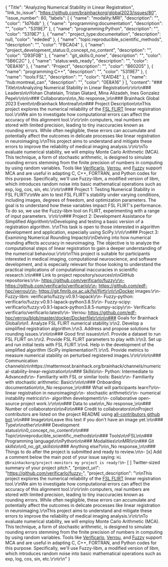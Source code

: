 {
  "Title": "Analyzing Numerical Stability in Linear Registration",
  "link_to_issue": "https://github.com/brainhackorg/global2023/issues/80",
  "issue_number": 80,
  "labels": [
    {
      "name": "modality:MRI",
      "description": "",
      "color": "1d76db"
    },
    {
      "name": "programming:documentation",
      "description": "",
      "color": "5319E7"
    },
    {
      "name": "programming:Python",
      "description": "",
      "color": "5319E7"
    },
    {
      "name": "project_type:documentation",
      "description": null,
      "color": "ededed"
    },
    {
      "name": "topic:reproducible_scientific_methods",
      "description": "",
      "color": "FBCA04"
    },
    {
      "name": "project_development_status:0_concept_no_content",
      "description": "",
      "color": "D93F0B"
    },
    {
      "name": "git_skills:0_none",
      "description": "",
      "color": "5B6C2C"
    },
    {
      "name": "status:web_ready",
      "description": "",
      "color": "0E8A16"
    },
    {
      "name": "Project",
      "description": "",
      "color": "B60205"
    },
    {
      "name": "programming:C++",
      "description": "",
      "color": "5319E7"
    },
    {
      "name": "tools:FSL",
      "description": "",
      "color": "EA1D4E"
    },
    {
      "name": "hub:montreal_can",
      "description": "",
      "color": "0E8A16"
    }
  ],
  "content": "### Title\n\nAnalyzing Numerical Stability in Linear Registration\r\n\n\n### Leaders\n\nYohan Chatelain, Tristan Glatard, Mina Alizadeh, Ines Gonzalez Pepe\r\n\n\n### Collaborators\n\n_No response_\n\n### Brainhack Global 2023 Event\n\nBrainhack Montreal\n\n### Project Description\n\nThis project explores the numerical reliability of the [FSL FLIRT](https://fsl.fmrib.ox.ac.uk/fsl/fslwiki/FLIRT) linear registration tool.\r\nWe aim to investigate how computational errors can affect the accuracy of this alignment tool.\r\n\r\nIn computers, real numbers are stored with limited precision, leading to tiny inaccuracies known as rounding errors. While often negligible, these errors can accumulate and potentially affect the outcomes in delicate processes like linear registration in neuroimaging.\r\nThis project aims to understand and mitigate these errors to improve the reliability of medical imaging analysis.\r\n\r\nTo evaluate numerical stability, we will employ Monte Carlo Arithmetic (MCA). This technique, a form of stochastic arithmetic, is designed to simulate rounding errors stemming from the finite precision of numbers in computing by using random variables. Tools like [Verificarlo](https://github.com/verificarlo/verificarlo), [Verrou](https://github.com/edf-hpc/verrou), and [Fuzzy](https://github.com/verificarlo/fuzzy) support MCA and are useful in adapting C, C++, FORTRAN, and Python codes for this purpose. Specifically, we'll use Fuzzy-libm, a modified version of libm, which introduces random noise into basic mathematical operations such as exp, log, cos, sin, etc.\r\n\r\n### Project 1: Testing Numerical Stability in FSL FLIRT\r\nWe aim to test FSL FLIRT's stability under varying conditions, including images, degrees of freedom, and optimization parameters. The goal is to understand how these variables impact FSL FLIRT's performance. To do so, we use the Fuzzy-libm tool on FLIRT, experimenting with a range of input parameters. \r\n\r\n### Project 2: Development Assistance for Simplified Algorithm\r\nDeveloping and testing a basic version of a registration algorithm. \r\nThis task is open to those interested in algorithm development and application, especially using SciPy.\r\n\r\n### Project 3: Examining Numerical Rounding Impacts\r\nDelving into how numerical rounding affects accuracy in neuroimaging. The objective is to analyze the computational steps of linear registration to gain a deeper understanding of the numerical behaviour.\r\n\r\nThis project is suitable for participants interested in medical imaging, computational neuroscience, and software development, and is especially relevant for those looking to understand the practical implications of computational inaccuracies in scientific research.\n\n### Link to project repository/sources\n\nGitHub repositories:\r\n- https://github.com/verificarlo/fuzzy\r\n- https://github.com/verificarlo/verificarlo\r\n- https://github.com/edf-hpc/verrou\r\n- https://git.fmrib.ox.ac.uk/fsl/flirt\r\n\r\nDocker images:\r\n- Fuzzy-libm: verificarlo/fuzzy:v0.9.1-lapack\r\n- Fuzzy-python: verificarlo/fuzzy:v0.9.1-lapack-python3.8.5\r\n- Fuzzy-scipy: verificarlo/fuzzy:v0.9.1-lapack-python3.8.5-numpy-scipy\r\n- Verificarlo: verificarlo/verificarlo:latest\r\n- Verrou: https://github.com/edf-hpc/verrou/blob/master/docker/Dockerfile\r\n\n\n### Goals for Brainhack Global\n\n1. Analyze FSL FLIRT numerical stability.\r\n2. Develop a simplified registration algorithm.\r\n3. Address and propose solutions for rounding issues.\r\n\n\n### Good first issues\n\n1. Provide a dataset to run FSL FLIRT on.\r\n2. Provide FSL FLIRT parameters to play with.\r\n3. Set up and run initial tests with FSL FLIRT.\r\n4. Help in the development of the simplified algorithm (SciPy implementation?).\r\n5. Provide metrics to measure numerical stability on perturbed registered images.\r\n\r\n\n\n### Communication channels\n\nhttps://mattermost.brainhack.org/brainhack/channels/numerical-stability-linear-registration\n\n### Skills\n\n- Python: Intermediate to Advanced\r\n- Familiarity with FSL or similar tools: Basic\r\n- Familiarity with stochastic arithmetic: Basic\r\n\n\n### Onboarding documentation\n\n_No response_\n\n### What will participants learn?\n\n- linear registration in neuroimaging\r\n- stochastic arithmetic\r\n- numerical instability metrics\r\n- algorithm development\r\n- collaborative open-source project work.\r\n\n\n### Data to use\n\n_No response_\n\n### Number of collaborators\n\n4\n\n### Credit to collaborators\n\nProject contributors are listed on the project README using [all-contributors github bot](https://github.com/all-contributors/all-contributors).\n\n### Image\n\nLeave this text if you don't have an image yet.\n\n### Type\n\nother\n\n### Development status\n\n0_concept_no_content\n\n### Topic\n\nreproducible_scientific_methods\n\n### Tools\n\nFSL\n\n### Programming language\n\nPython\n\n### Modalities\n\nMRI\n\n### Git skills\n\n0_no_git_skills\n\n### Anything else?\n\n_No response_\n\n### Things to do after the project is submitted and ready to review.\n\n- [x] Add a comment below the main post of your issue saying: `Hi @brainhackorg/project-monitors my project is ready!`\n- [ ] Twitter-sized summary of your project pitch.",
  "project_url": "https://github.com/verificarlo/fuzzy-",
  "project_description": "\n\nThis project explores the numerical reliability of the [FSL FLIRT](https://fsl.fmrib.ox.ac.uk/fsl/fslwiki/FLIRT) linear registration tool.\r\nWe aim to investigate how computational errors can affect the accuracy of this alignment tool.\r\n\r\nIn computers, real numbers are stored with limited precision, leading to tiny inaccuracies known as rounding errors. While often negligible, these errors can accumulate and potentially affect the outcomes in delicate processes like linear registration in neuroimaging.\r\nThis project aims to understand and mitigate these errors to improve the reliability of medical imaging analysis.\r\n\r\nTo evaluate numerical stability, we will employ Monte Carlo Arithmetic (MCA). This technique, a form of stochastic arithmetic, is designed to simulate rounding errors stemming from the finite precision of numbers in computing by using random variables. Tools like [Verificarlo](https://github.com/verificarlo/verificarlo), [Verrou](https://github.com/edf-hpc/verrou), and [Fuzzy](https://github.com/verificarlo/fuzzy) support MCA and are useful in adapting C, C++, FORTRAN, and Python codes for this purpose. Specifically, we'll use Fuzzy-libm, a modified version of libm, which introduces random noise into basic mathematical operations such as exp, log, cos, sin, etc.\r\n\r\n"
}